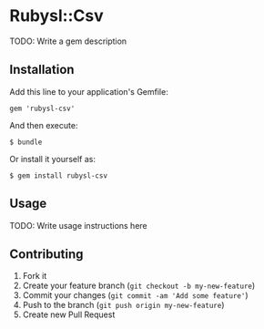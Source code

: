 # Rubysl::Csv

TODO: Write a gem description

## Installation

Add this line to your application's Gemfile:

    gem 'rubysl-csv'

And then execute:

    $ bundle

Or install it yourself as:

    $ gem install rubysl-csv

## Usage

TODO: Write usage instructions here

## Contributing

1. Fork it
2. Create your feature branch (`git checkout -b my-new-feature`)
3. Commit your changes (`git commit -am 'Add some feature'`)
4. Push to the branch (`git push origin my-new-feature`)
5. Create new Pull Request
